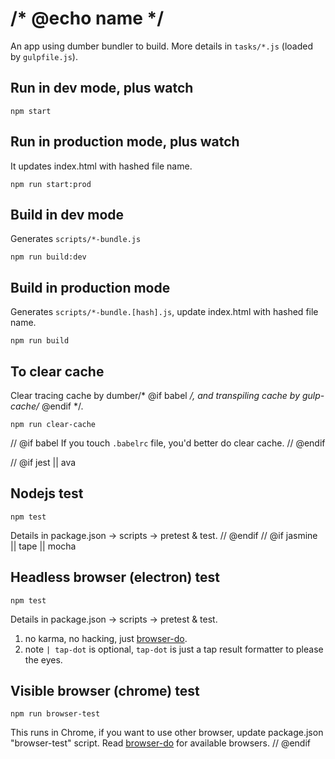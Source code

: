 # /* @echo name */

An app using dumber bundler to build. More details in `tasks/*.js` (loaded by `gulpfile.js`).

## Run in dev mode, plus watch

    npm start

## Run in production mode, plus watch

It updates index.html with hashed file name.

    npm run start:prod

## Build in dev mode

Generates `scripts/*-bundle.js`

    npm run build:dev

## Build in production mode

Generates `scripts/*-bundle.[hash].js`, update index.html with hashed file name.

    npm run build

## To clear cache

Clear tracing cache by dumber/* @if babel */, and transpiling cache by gulp-cache/* @endif */.

    npm run clear-cache

// @if babel
If you touch `.babelrc` file, you'd better do clear cache.
// @endif

// @if jest || ava
## Nodejs test

    npm test

Details in package.json -> scripts -> pretest & test.
// @endif
// @if jasmine || tape || mocha
## Headless browser (electron) test

    npm test

Details in package.json -> scripts -> pretest & test.

1. no karma, no hacking, just [browser-do](https://github.com/3cp/browser-do).
2. note `| tap-dot` is optional, `tap-dot` is just a tap result formatter to please the eyes.

## Visible browser (chrome) test

    npm run browser-test

This runs in Chrome, if you want to use other browser, update package.json "browser-test" script. Read [browser-do](https://github.com/3cp/browser-do) for available browsers.
// @endif
